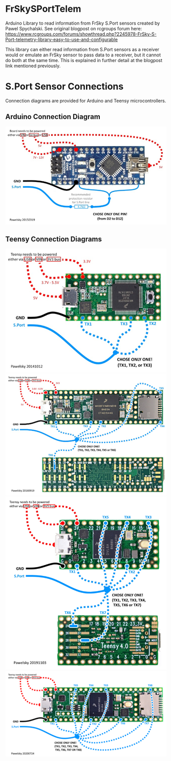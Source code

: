 # FrSkySPortTelem
Arduino Library to read information from FrSky S.Port sensors created by Pawel Spychalski.
See original blogpost on rcgroups forum here: https://www.rcgroups.com/forums/showthread.php?2245978-FrSky-S-Port-telemetry-library-easy-to-use-and-configurable

This library can either read information from S.Port sensors as a receiver would or emulate an FrSky sensor to pass data to a receiver, but it cannot do both at the same time. 
This is explained in further detail at the blogpost link mentioned previously.

# S.Port Sensor Connections
Connection diagrams are provided for Arduino and Teensy microcontrollers.
## Arduino Connection Diagram
![Screenshot](/images/328p_sport_connection_diagram.jpg)
## Teensy Connection Diagrams
![Screenshot](/images/teensy_sport_connection_diagram.jpg)
![Screenshot](/images/teensy_36_sport_connection_diagram.jpg)
![Screenshot](/images/teensy_40_sport_connection_diagram.jpg)
![Screenshot](/images/teensy_41_sport_connection_diagram.jpg)
